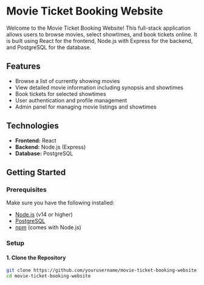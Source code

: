 # Movie Ticket Booking Website

Welcome to the Movie Ticket Booking Website! This full-stack application allows users to browse movies, select showtimes, and book tickets online. It is built using React for the frontend, Node.js with Express for the backend, and PostgreSQL for the database.

## Features

- Browse a list of currently showing movies
- View detailed movie information including synopsis and showtimes
- Book tickets for selected showtimes
- User authentication and profile management
- Admin panel for managing movie listings and showtimes

## Technologies

- **Frontend:** React
- **Backend:** Node.js (Express)
- **Database:** PostgreSQL

## Getting Started

### Prerequisites

Make sure you have the following installed:

- [Node.js](https://nodejs.org/) (v14 or higher)
- [PostgreSQL](https://www.postgresql.org/download/)
- [npm](https://www.npmjs.com/) (comes with Node.js)

### Setup

#### 1. Clone the Repository

```bash
git clone https://github.com/yourusername/movie-ticket-booking-website.git
cd movie-ticket-booking-website
